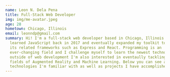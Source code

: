 ```yaml
---
name: Leon N. Dela Pena
title: Full-Stack Web Developer
img: img/me-avatar.jpeg
age: 28
hometown: Chicago, Illinois
email: leonndp@gmail.com
summary: Hi! I'm a full-stack web developer based in Chicago, Illinois. I
  learned JavaScript back in 2017 and eventually expanded my toolkit to include
  its related frameworks such as Express and React. Programming is an
  ever-changing field and I challenge myself to learn the newest technologies;
  outside of web development I'm also interested in eventaully tackling the
  fields of Augmented Reality and Machine Learning. Below you can see a list of
  technologies I'm familiar with as well as projects I have accomplished.
---
```

